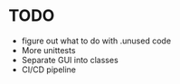 # TODO
- figure out what to do with .unused code
- More unittests
- Separate GUI into classes
- CI/CD pipeline
